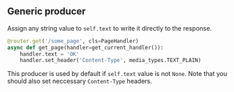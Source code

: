 ## Generic producer

Assign any string value to `self.text` to write it directly to the response.

```python
@router.get('/some_page', cls=PageHandler)
async def get_page(handler=get_current_handler()):
    handler.text = 'OK'
    handler.set_header('Content-Type', media_types.TEXT_PLAIN)
```

This producer is used by default if `self.text` value is not `None`.
Note that you should also set neccessary `Content-Type` headers.
